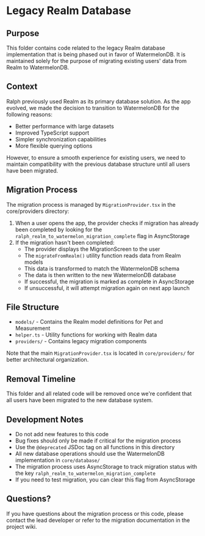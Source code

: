 # Legacy Realm Database

## Purpose

This folder contains code related to the legacy Realm database implementation that is being phased out in favor of WatermelonDB. It is maintained solely for the purpose of migrating existing users' data from Realm to WatermelonDB.

## Context

Ralph previously used Realm as its primary database solution. As the app evolved, we made the decision to transition to WatermelonDB for the following reasons:

- Better performance with large datasets
- Improved TypeScript support
- Simpler synchronization capabilities
- More flexible querying options

However, to ensure a smooth experience for existing users, we need to maintain compatibility with the previous database structure until all users have been migrated.

## Migration Process

The migration process is managed by `MigrationProvider.tsx` in the core/providers directory:

1. When a user opens the app, the provider checks if migration has already been completed by looking for the `ralph_realm_to_watermelon_migration_complete` flag in AsyncStorage
2. If the migration hasn't been completed:
   - The provider displays the MigrationScreen to the user
   - The `migrateFromRealm()` utility function reads data from Realm models
   - This data is transformed to match the WatermelonDB schema
   - The data is then written to the new WatermelonDB database
   - If successful, the migration is marked as complete in AsyncStorage
   - If unsuccessful, it will attempt migration again on next app launch

## File Structure

- `models/` - Contains the Realm model definitions for Pet and Measurement
- `helper.ts` - Utility functions for working with Realm data
- `providers/` - Contains legacy migration components

Note that the main `MigrationProvider.tsx` is located in `core/providers/` for better architectural organization.

## Removal Timeline

This folder and all related code will be removed once we're confident that all users have been migrated to the new database system.

## Development Notes

- Do not add new features to this code
- Bug fixes should only be made if critical for the migration process
- Use the `@deprecated` JSDoc tag on all functions in this directory
- All new database operations should use the WatermelonDB implementation in `core/database/`
- The migration process uses AsyncStorage to track migration status with the key `ralph_realm_to_watermelon_migration_complete`
- If you need to test migration, you can clear this flag from AsyncStorage

## Questions?

If you have questions about the migration process or this code, please contact the lead developer or refer to the migration documentation in the project wiki.